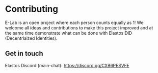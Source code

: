 # Contributing

E-Lab is an open project where each person counts equally as 1! We welcome all ideas and contributions to make this project improved and at the same time demonstrate what can be done with Elastos DID (Decentrlaized Identities).

## Get in touch

Elastos Discord (main-chat): https://discord.gg/CXB6PESVFE
